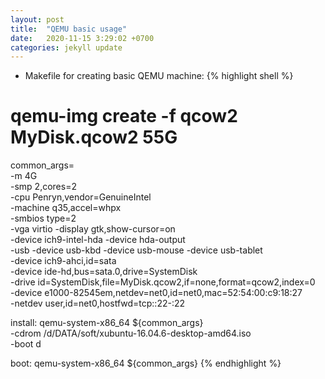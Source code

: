 ```yaml
---
layout: post
title:  "QEMU basic usage"
date:   2020-11-15 3:29:02 +0700
categories: jekyll update
---
```


- Makefile for creating basic QEMU machine:
{% highlight shell %}
# qemu-img create -f qcow2 MyDisk.qcow2 55G

common_args= \
 -m 4G \
 -smp 2,cores=2 \
 -cpu Penryn,vendor=GenuineIntel \
 -machine q35,accel=whpx \
 -smbios type=2 \
 -vga virtio -display gtk,show-cursor=on \
 -device ich9-intel-hda -device hda-output \
 -usb -device usb-kbd -device usb-mouse -device usb-tablet \
 -device ich9-ahci,id=sata \
 -device ide-hd,bus=sata.0,drive=SystemDisk \
 -drive id=SystemDisk,file=MyDisk.qcow2,if=none,format=qcow2,index=0 \
 -device e1000-82545em,netdev=net0,id=net0,mac=52:54:00:c9:18:27 \
 -netdev user,id=net0,hostfwd=tcp::22-:22

install:
	qemu-system-x86_64 ${common_args} \
	 -cdrom /d/DATA/soft/xubuntu-16.04.6-desktop-amd64.iso \
	 -boot d

boot:
	qemu-system-x86_64 ${common_args}
{% endhighlight %}
